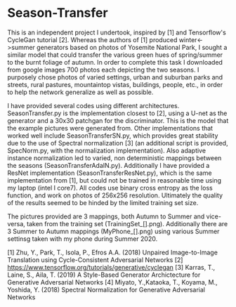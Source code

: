 # Season-Transfer
This is an independent project I undertook, inspired by [1] and Tensorflow's CycleGan tutorial [2]. Whereas the authors of [1] produced winter<->summer generators based on 
photos of Yosemite National Park, I sought a similar model that could transfer the various green hues of spring/summer to the burnt foliage of autumn. In order to complete
this task I downloaded from google images 700 photos each depicting the two seasons. I purposely chose photos of varied settings, urban and suburban parks and streets, rural
pastures, mountaintop vistas, buildings, people, etc., in order to help the network generalize as well as possible.

I have provided several codes using different architectures. SeasonTransfer.py is the implementation closest to [2], using a U-net as the generator and a 30x30 patchgan for the
discriminator. This is the model that the example pictures were generated from. Other implementations that worked well include SeasonTransferSN.py, which provides great
stability due to the use of Spectral normalization [3] (an additional script is provided, SpecNorm.py, with the normalization implementation). Also adaptive instance normalization
led to varied, non deterministic mappings between the seasons (SeasonTransferAdaIN.py). Additionally I have provided a ResNet implementation (SeasonTransferResNet.py), which
is the same implementation from [1], but could not be trained in reasonable time using my laptop (intel I core7). All codes use binary cross entropy as the loss function, and work on photos of 256x256 resolution. Ultimately the quality of the results seemed to be hinded by the limited training set size.

The pictures provided are 3 mappings, both Autumn to Summer and vice-versa, taken from the training set (TrainingSet_[].png). Additionally there are 3 Summer to Autumn mappings (MyPhone_[].png) using various Summer settinsg taken with my phone during Summer 2020.

[1] Zhu, Y., Park, T., Isola, P., Efros A.A. (2018) Unpaired Image-to-Image Translation using Cycle-Consistent Adversarial Networks
[2] https://www.tensorflow.org/tutorials/generative/cyclegan
[3] Karras, T., Laine, S., Aila, T. (2019) A Style-Based Generator Archictecture for Generative Adversarial Networks
[4] Miyato, Y.,Kataoka, T., Koyama, M., Yoshida, Y. (2018) Spectral Normalization for Generative Adversarial Networks
